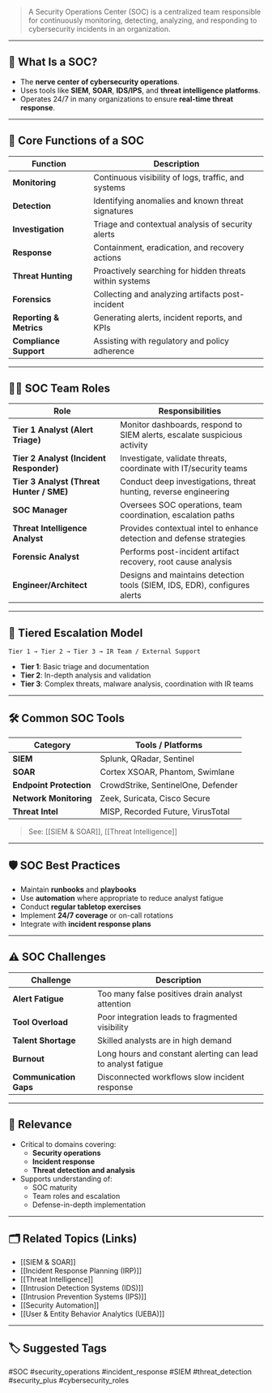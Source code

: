 > A Security Operations Center (SOC) is a centralized team responsible for continuously monitoring, detecting, analyzing, and responding to cybersecurity incidents in an organization.

---

## 📌 What Is a SOC?

- The **nerve center of cybersecurity operations**.
- Uses tools like **SIEM**, **SOAR**, **IDS/IPS**, and **threat intelligence platforms**.
- Operates 24/7 in many organizations to ensure **real-time threat response**.

---

## 🧠 Core Functions of a SOC

| Function                  | Description                                                            |
|---------------------------|------------------------------------------------------------------------|
| **Monitoring**             | Continuous visibility of logs, traffic, and systems                    |
| **Detection**              | Identifying anomalies and known threat signatures                     |
| **Investigation**          | Triage and contextual analysis of security alerts                     |
| **Response**               | Containment, eradication, and recovery actions                        |
| **Threat Hunting**         | Proactively searching for hidden threats within systems                |
| **Forensics**              | Collecting and analyzing artifacts post-incident                      |
| **Reporting & Metrics**    | Generating alerts, incident reports, and KPIs                         |
| **Compliance Support**     | Assisting with regulatory and policy adherence                        |

---

## 🧑‍💼 SOC Team Roles

| Role                        | Responsibilities                                                                 |
|-----------------------------|----------------------------------------------------------------------------------|
| **Tier 1 Analyst (Alert Triage)** | Monitor dashboards, respond to SIEM alerts, escalate suspicious activity     |
| **Tier 2 Analyst (Incident Responder)** | Investigate, validate threats, coordinate with IT/security teams        |
| **Tier 3 Analyst (Threat Hunter / SME)** | Conduct deep investigations, threat hunting, reverse engineering       |
| **SOC Manager**             | Oversees SOC operations, team coordination, escalation paths                   |
| **Threat Intelligence Analyst** | Provides contextual intel to enhance detection and defense strategies        |
| **Forensic Analyst**        | Performs post-incident artifact recovery, root cause analysis                   |
| **Engineer/Architect**      | Designs and maintains detection tools (SIEM, IDS, EDR), configures alerts       |

---

## 🔁 Tiered Escalation Model

```text
Tier 1 → Tier 2 → Tier 3 → IR Team / External Support
```

- **Tier 1**: Basic triage and documentation
- **Tier 2**: In-depth analysis and validation
- **Tier 3**: Complex threats, malware analysis, coordination with IR teams

---

## 🛠 Common SOC Tools

|Category|Tools / Platforms|
|---|---|
|**SIEM**|Splunk, QRadar, Sentinel|
|**SOAR**|Cortex XSOAR, Phantom, Swimlane|
|**Endpoint Protection**|CrowdStrike, SentinelOne, Defender|
|**Network Monitoring**|Zeek, Suricata, Cisco Secure|
|**Threat Intel**|MISP, Recorded Future, VirusTotal|

> See: [[SIEM & SOAR]], [[Threat Intelligence]]

---

## 🛡 SOC Best Practices

- Maintain **runbooks** and **playbooks**
- Use **automation** where appropriate to reduce analyst fatigue
- Conduct **regular tabletop exercises**
- Implement **24/7 coverage** or on-call rotations
- Integrate with **incident response plans**

---

## ⚠️ SOC Challenges

|Challenge|Description|
|---|---|
|**Alert Fatigue**|Too many false positives drain analyst attention|
|**Tool Overload**|Poor integration leads to fragmented visibility|
|**Talent Shortage**|Skilled analysts are in high demand|
|**Burnout**|Long hours and constant alerting can lead to analyst fatigue|
|**Communication Gaps**|Disconnected workflows slow incident response|

---

## 🧠 Relevance

- Critical to domains covering:
    - **Security operations**
    - **Incident response**
    - **Threat detection and analysis**
- Supports understanding of:
    - SOC maturity
    - Team roles and escalation
    - Defense-in-depth implementation

---

## 🗂 Related Topics (Links)

- [[SIEM & SOAR]]
- [[Incident Response Planning (IRP)]]
- [[Threat Intelligence]]
- [[Intrusion Detection Systems (IDS)]]
- [[Intrusion Prevention Systems (IPS)]]
- [[Security Automation]]
- [[User & Entity Behavior Analytics (UEBA)]]

---

## 🏷 Suggested Tags

#SOC #security_operations #incident_response #SIEM #threat_detection #security_plus #cybersecurity_roles